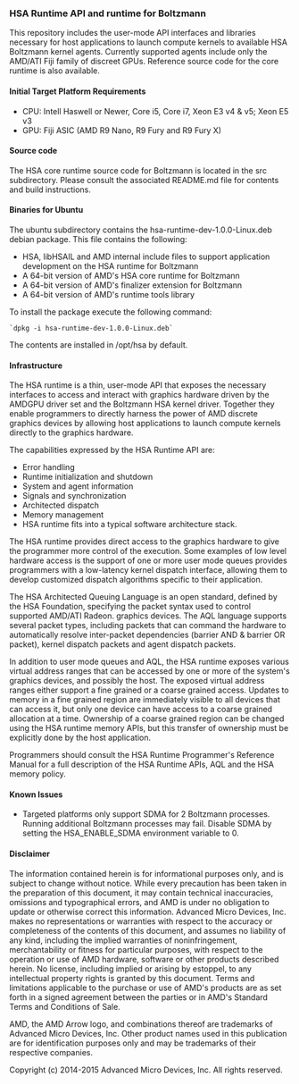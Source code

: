 ### HSA Runtime API and runtime for Boltzmann

This repository includes the user-mode API interfaces and libraries necessary for host applications to launch compute kernels to available HSA Boltzmann kernel agents. Currently supported agents include only the AMD/ATI Fiji family of discreet GPUs. Reference source code for the core runtime is also available.

#### Initial Target Platform Requirements

* CPU: Intell Haswell or Newer, Core i5, Core i7, Xeon E3 v4 & v5; Xeon E5 v3
* GPU: Fiji ASIC (AMD R9 Nano, R9 Fury and R9 Fury X)

#### Source code

The HSA core runtime source code for Boltzmann is located in the src subdirectory. Please consult the associated README.md file for contents and build instructions.

#### Binaries for Ubuntu

The ubuntu subdirectory contains the hsa-runtime-dev-1.0.0-Linux.deb debian package. This file contains the following:

* HSA, libHSAIL and AMD internal include files to support application development on the HSA runtime for Boltzmann
* A 64-bit version of AMD's HSA core runtime for Boltzmann
* A 64-bit version of AMD's finalizer extension for Boltzmann
* A 64-bit version of AMD's runtime tools library

To install the package execute the following command:

	`dpkg -i hsa-runtime-dev-1.0.0-Linux.deb`

The contents are installed in /opt/hsa by default.
 
#### Infrastructure

The HSA runtime is a thin, user-mode API that exposes the necessary interfaces to access and interact with graphics hardware driven by the AMDGPU driver set and the Boltzmann HSA kernel driver. Together they enable programmers to directly harness the power of AMD discrete graphics devices by allowing host applications to launch compute kernels directly to the graphics hardware.

The capabilities expressed by the HSA Runtime API are:

* Error handling
* Runtime initialization and shutdown
* System and agent information
* Signals and synchronization
* Architected dispatch
* Memory management
* HSA runtime fits into a typical software architecture stack.

The HSA runtime provides direct access to the graphics hardware to give the programmer more control of the execution. Some examples of low level hardware access  is  the support of one or more user mode queues provides programmers with a low-latency kernel dispatch interface, allowing them to develop customized dispatch algorithms specific to their application.

The HSA Architected Queuing Language is an open standard, defined by the HSA Foundation, specifying the packet syntax used to control supported AMD/ATI Radeon. graphics devices. The AQL language supports several packet types, including packets that can command the hardware to automatically resolve inter-packet dependencies (barrier AND & barrier OR packet), kernel dispatch packets and agent dispatch packets.

In addition to user mode queues and AQL, the HSA runtime exposes various virtual address ranges that can be accessed by one or more of the system's graphics devices, and possibly the host. The exposed virtual address ranges either support a fine grained or a coarse grained access. Updates to memory in a fine grained region are immediately visible to all devices that can access it, but only one device can have access to a coarse grained allocation at a time. Ownership of a coarse grained region can be changed using the HSA runtime memory APIs, but this transfer of ownership must be explicitly done by the host application.

Programmers should consult the HSA Runtime Programmer's Reference Manual for a full description of the HSA Runtime APIs, AQL and the HSA memory policy.

#### Known Issues

* Targeted platforms only support SDMA for 2 Boltzmann processes. Running additional Boltzmann processes may fail. Disable SDMA by setting the HSA_ENABLE_SDMA environment variable to 0.
 
#### Disclaimer

The information contained herein is for informational purposes only, and is subject to change without notice. While every precaution has been taken in the preparation of this document, it may contain technical inaccuracies, omissions and typographical errors, and AMD is under no obligation to update or otherwise correct this information. Advanced Micro Devices, Inc. makes no representations or warranties with respect to the accuracy or completeness of the contents of this document, and assumes no liability of any kind, including the implied warranties of noninfringement, merchantability or fitness for particular purposes, with respect to the operation or use of AMD hardware, software or other products described herein. No license, including implied or arising by estoppel, to any intellectual property rights is granted by this document. Terms and limitations applicable to the purchase or use of AMD's products are as set forth in a signed agreement between the parties or in AMD's Standard Terms and Conditions of Sale.

AMD, the AMD Arrow logo, and combinations thereof are trademarks of Advanced Micro Devices, Inc. Other product names used in this publication are for identification purposes only and may be trademarks of their respective companies.

Copyright (c) 2014-2015 Advanced Micro Devices, Inc. All rights reserved.
